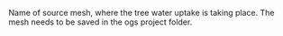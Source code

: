 

Name of source mesh, where the tree water uptake is taking place. The mesh needs to be saved in the ogs project folder.
